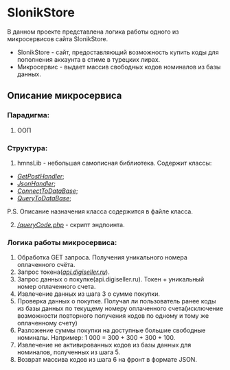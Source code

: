 # SlonikStore

В данном проекте представлена логика работы одного из микросервисов сайта SlonikStore. 

* SlonikStore - сайт, предоставляющий возможность купить коды для пополнения аккаунта в стиме в турецких лирах.
* Микросервис - выдает массив свободных кодов номиналов из базы данных.

## Описание микросервиса
### Парадигма: 

1. ООП

### Структура:

1. hmnsLib - небольшая самописная библиотека. Содержит классы:
* _[GetPostHandler](https://github.com/PavelNaymovets/SlonikStore/blob/master/hmnsLib/getPostHandler/GetPostHandler.php)_;
* _[JsonHandler](https://github.com/PavelNaymovets/SlonikStore/blob/master/hmnsLib/jsonHandler/jsonHandler.php)_;
* _[ConnectToDataBase](https://github.com/PavelNaymovets/SlonikStore/blob/master/hmnsLib/workWithDataBase/ConnectToDataBase.php)_;
* _[QueryToDataBase](https://github.com/PavelNaymovets/SlonikStore/blob/master/hmnsLib/workWithDataBase/QueryToDataBase.php)_;

P.S. Описание назначения класса содержится в файле класса.

2. _[/queryCode.php](https://github.com/PavelNaymovets/SlonikStore/blob/master/queryCode.php)_ - скрипт эндпоинта.

### Логика работы микросервиса:

1. Обработка GET запроса. Получения уникального номера оплаченного счёта.
2. Запрос токена(_[api.digiseller.ru](https://api.digiseller.ru/)_).
3. Запрос данных о покупке(api.digiseller.ru). Токен + уникальный номер оплаченного счета.
4. Извлечение данных из шага 3 о сумме покупки.
5. Проверка данных о покупке. Получал ли пользователь ранее коды из базы данных по текущему номеру оплаченного счета(исключение возможности повторного получения кодов по одному и тому же оплаченному счету)
5. Разложение суммы покупки на доступные большие свободные номиналы. Например: 1 000 = 300 + 300 + 300 + 100.
6. Извлечение не активированных кодов из базы данных для номиналов, полученных из шага 5.
7. Возврат массива кодов из шага 6 на фронт в формате JSON.